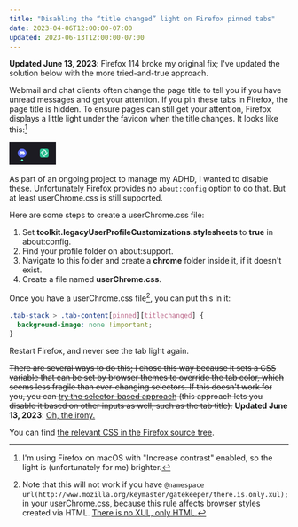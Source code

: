 ```yaml
---
title: "Disabling the “title changed” light on Firefox pinned tabs"
date: 2023-04-06T12:00:00-07:00
updated: 2023-06-13T12:00:00-07:00
---
```


<ili-callout>

**Updated June 13, 2023**: Firefox 114 broke my original fix; I've updated the solution below with the more tried-and-true approach.

</ili-callout>

Webmail and chat clients often change the page title to tell you if you have unread messages and get your attention. If you pin these tabs in Firefox, the page title is hidden. To ensure pages can still get your attention, Firefox displays a little light under the favicon when the title changes. It looks like this:[^contrast]

[^contrast]: I'm using Firefox on macOS with "Increase contrast" enabled, so the light is (unfortunately for me) brighter.

![](tab-titlechanged.png)

As part of an ongoing project to manage my ADHD, I wanted to disable these. Unfortunately Firefox provides no `about:config` option to do that. But at least userChrome.css is still supported.

Here are some steps to create a userChrome.css file:

1. Set **toolkit.legacyUserProfileCustomizations.stylesheets** to **true** in about:config.
2. Find your profile folder on about:support.
3. Navigate to this folder and create a **chrome** folder inside it, if it doesn't exist.
4. Create a file named **userChrome.css**.

Once you have a userChrome.css file[^namespace], you can put this in it:

```css
.tab-stack > .tab-content[pinned][titlechanged] {
  background-image: none !important;
}
```

[^namespace]: Note that this will not work if you have `@namespace url(http://www.mozilla.org/keymaster/gatekeeper/there.is.only.xul);` in your userChrome.css, because this rule affects browser styles created via HTML. [There is no XUL, only HTML.](https://crisal.io/words/2023/03/30/xul-layout-is-gone.html)

Restart Firefox, and never see the tab light again.

~~There are several ways to do this; I chose this way because it sets a CSS variable that can be set by browser themes to override the tab color, which seems less fragile than ever-changing selectors. If this doesn't work for you, you can [try the selector-based approach](https://support.mozilla.org/en-US/questions/1181537) (this approach lets you disable it based on other inputs as well, such as the tab title).~~ **Updated June 13, 2023**: [Oh, the irony.](https://bugzilla.mozilla.org/show_bug.cgi?id=1815900)

You can find [the relevant CSS in the Firefox source tree](https://hg.mozilla.org/mozilla-central/file/tip/browser/themes/shared/tabs.css).
